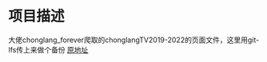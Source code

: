 # 项目描述
  大佬chonglang_forever爬取的chonglangTV2019-2022的页面文件，这里用git-lfs传上来做个备份
   [原地址](https://scored.co/c/chonglangTV/p/142AwK6LMx/rchonglangtv-20192022-html/c)
